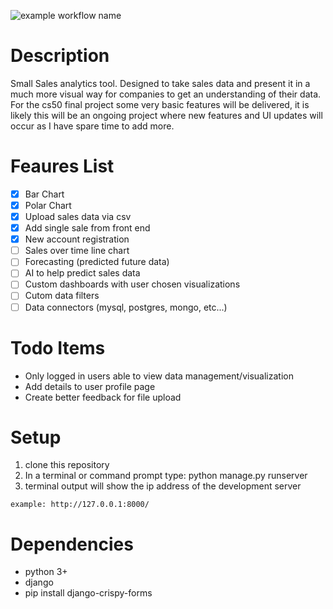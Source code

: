 ![example workflow name](https://github.com/originalmattrandall/cs50_final_project/workflows/Python%20package/badge.svg)
# Description
Small Sales analytics tool. Designed to take sales data and present it in a much more visual way for companies to get an understanding of their data. For the cs50 final project some very basic features will be delivered, it is likely this will be an ongoing project where new features and UI updates will occur as I have spare time to add more.

# Feaures List
- [x] Bar Chart
- [x] Polar Chart
- [x] Upload sales data via csv
- [x] Add single sale from front end
- [x] New account registration
- [ ] Sales over time line chart
- [ ] Forecasting (predicted future data)
- [ ] AI to help predict sales data
- [ ] Custom dashboards with user chosen visualizations
- [ ] Cutom data filters
- [ ] Data connectors (mysql, postgres, mongo, etc...)

# Todo Items
- Only logged in users able to view data management/visualization
- Add details to user profile page
- Create better feedback for file upload

# Setup
1. clone this repository
2. In a terminal or command prompt type: python manage.py runserver
3. terminal output will show the ip address of the development server
```
example: http://127.0.0.1:8000/
```

# Dependencies
- python 3+
- django
- pip install django-crispy-forms
